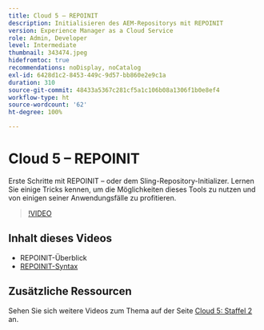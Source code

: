 ```yaml
---
title: Cloud 5 – REPOINIT
description: Initialisieren des AEM-Repositorys mit REPOINIT
version: Experience Manager as a Cloud Service
role: Admin, Developer
level: Intermediate
thumbnail: 343474.jpeg
hidefromtoc: true
recommendations: noDisplay, noCatalog
exl-id: 6428d1c2-8453-449c-9d57-bb860e2e9c1a
duration: 310
source-git-commit: 48433a5367c281cf5a1c106b08a1306f1b0e8ef4
workflow-type: ht
source-wordcount: '62'
ht-degree: 100%

---
```


# Cloud 5 – REPOINIT

Erste Schritte mit REPOINIT – oder dem Sling-Repository-Initializer. Lernen Sie einige Tricks kennen, um die Möglichkeiten dieses Tools zu nutzen und von einigen seiner Anwendungsfälle zu profitieren.

>[!VIDEO](https://video.tv.adobe.com/v/343474?quality=12&learn=on)

## Inhalt dieses Videos

+ REPOINIT-Überblick
+ [REPOINIT-Syntax](https://sling.apache.org/documentation/bundles/repository-initialization.html#appendix-a-repoinit-syntax-parser-test-scenarios-1)

## Zusätzliche Ressourcen

Sehen Sie sich weitere Videos zum Thema auf der Seite [Cloud 5: Staffel 2](../cloud5-season-2.md) an.
